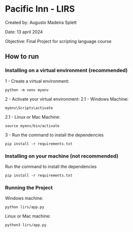 # Pacific Inn - LIRS

Created by: Augusto Madeira Splett

Date: 13 april 2024

Objective: Final Project for scripting language course

## How to run

### Installing on a virtual environment (recommended)

1 - Create a virtual environment:

`
python -m venv myenv
`

2 - Activate your virtual environment:
2.1 - Windows Machine:

`
myenv\Scripts\activate
`

2.1 - Linux or Mac Machine:

`
source myenv/bin/activate
`

3 - Run the command to install the dependencies

`
pip install -r requirements.txt
`

### Installing on your machine (not recommended)

Run the command to install the dependencies

`
pip install -r requirements.txt
`

### Running the Project
Windows machine:

`
python lirs/app.py
`

Linux or Mac machine:

`
python3 lirs/app.py
`
